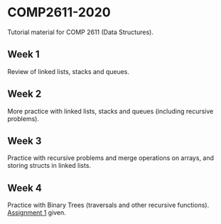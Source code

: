 # COMP2611-2020

Tutorial material for COMP 2611 (Data Structures).

## Week 1

Review of linked lists, stacks and queues.

## Week 2

More practice with linked lists, stacks and queues (including recursive problems).

## Week 3

Practice with recursive problems and merge operations on arrays, and storing structs in linked lists.  

## Week 4

Practice with Binary Trees (traversals and other recursive functions). [Assignment 1](/Assignment%201) given.
